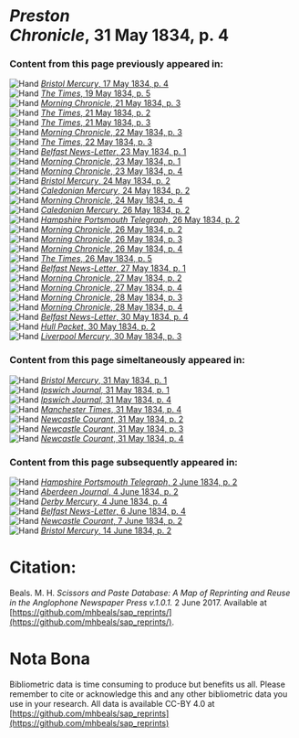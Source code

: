 # *Preston Chronicle*, 31 May 1834, p. 4  
  
### Content from this page previously appeared in:  
![Hand](http://scissorsandpaste.net/wp-content/uploads/2017/06/smallhandpointer.png) [*Bristol Mercury*, 17 May 1834, p. 4](https://mhbeals.github.io/sap_html/Bristol-Mercury/Bristol-Mercury-17-May-1834-p-4)  
![Hand](http://scissorsandpaste.net/wp-content/uploads/2017/06/smallhandpointer.png) [*The Times*, 19 May 1834, p. 5](https://mhbeals.github.io/sap_html/The-Times/The-Times-19-May-1834-p-5)  
![Hand](http://scissorsandpaste.net/wp-content/uploads/2017/06/smallhandpointer.png) [*Morning Chronicle*, 21 May 1834, p. 3](https://mhbeals.github.io/sap_html/Morning-Chronicle/Morning-Chronicle-21-May-1834-p-3)  
![Hand](http://scissorsandpaste.net/wp-content/uploads/2017/06/smallhandpointer.png) [*The Times*, 21 May 1834, p. 2](https://mhbeals.github.io/sap_html/The-Times/The-Times-21-May-1834-p-2)  
![Hand](http://scissorsandpaste.net/wp-content/uploads/2017/06/smallhandpointer.png) [*The Times*, 21 May 1834, p. 3](https://mhbeals.github.io/sap_html/The-Times/The-Times-21-May-1834-p-3)  
![Hand](http://scissorsandpaste.net/wp-content/uploads/2017/06/smallhandpointer.png) [*Morning Chronicle*, 22 May 1834, p. 3](https://mhbeals.github.io/sap_html/Morning-Chronicle/Morning-Chronicle-22-May-1834-p-3)  
![Hand](http://scissorsandpaste.net/wp-content/uploads/2017/06/smallhandpointer.png) [*The Times*, 22 May 1834, p. 3](https://mhbeals.github.io/sap_html/The-Times/The-Times-22-May-1834-p-3)  
![Hand](http://scissorsandpaste.net/wp-content/uploads/2017/06/smallhandpointer.png) [*Belfast News-Letter*, 23 May 1834, p. 1](https://mhbeals.github.io/sap_html/Belfast-News-Letter/Belfast-News-Letter-23-May-1834-p-1)  
![Hand](http://scissorsandpaste.net/wp-content/uploads/2017/06/smallhandpointer.png) [*Morning Chronicle*, 23 May 1834, p. 1](https://mhbeals.github.io/sap_html/Morning-Chronicle/Morning-Chronicle-23-May-1834-p-1)  
![Hand](http://scissorsandpaste.net/wp-content/uploads/2017/06/smallhandpointer.png) [*Morning Chronicle*, 23 May 1834, p. 4](https://mhbeals.github.io/sap_html/Morning-Chronicle/Morning-Chronicle-23-May-1834-p-4)  
![Hand](http://scissorsandpaste.net/wp-content/uploads/2017/06/smallhandpointer.png) [*Bristol Mercury*, 24 May 1834, p. 2](https://mhbeals.github.io/sap_html/Bristol-Mercury/Bristol-Mercury-24-May-1834-p-2)  
![Hand](http://scissorsandpaste.net/wp-content/uploads/2017/06/smallhandpointer.png) [*Caledonian Mercury*, 24 May 1834, p. 2](https://mhbeals.github.io/sap_html/Caledonian-Mercury/Caledonian-Mercury-24-May-1834-p-2)  
![Hand](http://scissorsandpaste.net/wp-content/uploads/2017/06/smallhandpointer.png) [*Morning Chronicle*, 24 May 1834, p. 4](https://mhbeals.github.io/sap_html/Morning-Chronicle/Morning-Chronicle-24-May-1834-p-4)  
![Hand](http://scissorsandpaste.net/wp-content/uploads/2017/06/smallhandpointer.png) [*Caledonian Mercury*, 26 May 1834, p. 2](https://mhbeals.github.io/sap_html/Caledonian-Mercury/Caledonian-Mercury-26-May-1834-p-2)  
![Hand](http://scissorsandpaste.net/wp-content/uploads/2017/06/smallhandpointer.png) [*Hampshire Portsmouth Telegraph*, 26 May 1834, p. 2](https://mhbeals.github.io/sap_html/Hampshire-Portsmouth-Telegraph/Hampshire-Portsmouth-Telegraph-26-May-1834-p-2)  
![Hand](http://scissorsandpaste.net/wp-content/uploads/2017/06/smallhandpointer.png) [*Morning Chronicle*, 26 May 1834, p. 2](https://mhbeals.github.io/sap_html/Morning-Chronicle/Morning-Chronicle-26-May-1834-p-2)  
![Hand](http://scissorsandpaste.net/wp-content/uploads/2017/06/smallhandpointer.png) [*Morning Chronicle*, 26 May 1834, p. 3](https://mhbeals.github.io/sap_html/Morning-Chronicle/Morning-Chronicle-26-May-1834-p-3)  
![Hand](http://scissorsandpaste.net/wp-content/uploads/2017/06/smallhandpointer.png) [*Morning Chronicle*, 26 May 1834, p. 4](https://mhbeals.github.io/sap_html/Morning-Chronicle/Morning-Chronicle-26-May-1834-p-4)  
![Hand](http://scissorsandpaste.net/wp-content/uploads/2017/06/smallhandpointer.png) [*The Times*, 26 May 1834, p. 5](https://mhbeals.github.io/sap_html/The-Times/The-Times-26-May-1834-p-5)  
![Hand](http://scissorsandpaste.net/wp-content/uploads/2017/06/smallhandpointer.png) [*Belfast News-Letter*, 27 May 1834, p. 1](https://mhbeals.github.io/sap_html/Belfast-News-Letter/Belfast-News-Letter-27-May-1834-p-1)  
![Hand](http://scissorsandpaste.net/wp-content/uploads/2017/06/smallhandpointer.png) [*Morning Chronicle*, 27 May 1834, p. 2](https://mhbeals.github.io/sap_html/Morning-Chronicle/Morning-Chronicle-27-May-1834-p-2)  
![Hand](http://scissorsandpaste.net/wp-content/uploads/2017/06/smallhandpointer.png) [*Morning Chronicle*, 27 May 1834, p. 4](https://mhbeals.github.io/sap_html/Morning-Chronicle/Morning-Chronicle-27-May-1834-p-4)  
![Hand](http://scissorsandpaste.net/wp-content/uploads/2017/06/smallhandpointer.png) [*Morning Chronicle*, 28 May 1834, p. 3](https://mhbeals.github.io/sap_html/Morning-Chronicle/Morning-Chronicle-28-May-1834-p-3)  
![Hand](http://scissorsandpaste.net/wp-content/uploads/2017/06/smallhandpointer.png) [*Morning Chronicle*, 28 May 1834, p. 4](https://mhbeals.github.io/sap_html/Morning-Chronicle/Morning-Chronicle-28-May-1834-p-4)  
![Hand](http://scissorsandpaste.net/wp-content/uploads/2017/06/smallhandpointer.png) [*Belfast News-Letter*, 30 May 1834, p. 4](https://mhbeals.github.io/sap_html/Belfast-News-Letter/Belfast-News-Letter-30-May-1834-p-4)  
![Hand](http://scissorsandpaste.net/wp-content/uploads/2017/06/smallhandpointer.png) [*Hull Packet*, 30 May 1834, p. 2](https://mhbeals.github.io/sap_html/Hull-Packet/Hull-Packet-30-May-1834-p-2)  
![Hand](http://scissorsandpaste.net/wp-content/uploads/2017/06/smallhandpointer.png) [*Liverpool Mercury*, 30 May 1834, p. 3](https://mhbeals.github.io/sap_html/Liverpool-Mercury/Liverpool-Mercury-30-May-1834-p-3)  
  
### Content from this page simeltaneously appeared in:  
![Hand](http://scissorsandpaste.net/wp-content/uploads/2017/06/smallhandpointer.png) [*Bristol Mercury*, 31 May 1834, p. 1](https://mhbeals.github.io/sap_html/Bristol-Mercury/Bristol-Mercury-31-May-1834-p-1)  
![Hand](http://scissorsandpaste.net/wp-content/uploads/2017/06/smallhandpointer.png) [*Ipswich Journal*, 31 May 1834, p. 1](https://mhbeals.github.io/sap_html/Ipswich-Journal/Ipswich-Journal-31-May-1834-p-1)  
![Hand](http://scissorsandpaste.net/wp-content/uploads/2017/06/smallhandpointer.png) [*Ipswich Journal*, 31 May 1834, p. 4](https://mhbeals.github.io/sap_html/Ipswich-Journal/Ipswich-Journal-31-May-1834-p-4)  
![Hand](http://scissorsandpaste.net/wp-content/uploads/2017/06/smallhandpointer.png) [*Manchester Times*, 31 May 1834, p. 4](https://mhbeals.github.io/sap_html/Manchester-Times/Manchester-Times-31-May-1834-p-4)  
![Hand](http://scissorsandpaste.net/wp-content/uploads/2017/06/smallhandpointer.png) [*Newcastle Courant*, 31 May 1834, p. 2](https://mhbeals.github.io/sap_html/Newcastle-Courant/Newcastle-Courant-31-May-1834-p-2)  
![Hand](http://scissorsandpaste.net/wp-content/uploads/2017/06/smallhandpointer.png) [*Newcastle Courant*, 31 May 1834, p. 3](https://mhbeals.github.io/sap_html/Newcastle-Courant/Newcastle-Courant-31-May-1834-p-3)  
![Hand](http://scissorsandpaste.net/wp-content/uploads/2017/06/smallhandpointer.png) [*Newcastle Courant*, 31 May 1834, p. 4](https://mhbeals.github.io/sap_html/Newcastle-Courant/Newcastle-Courant-31-May-1834-p-4)  
  
### Content from this page subsequently appeared in:  
![Hand](http://scissorsandpaste.net/wp-content/uploads/2017/06/smallhandpointer.png) [*Hampshire Portsmouth Telegraph*, 2 June 1834, p. 2](https://mhbeals.github.io/sap_html/Hampshire-Portsmouth-Telegraph/Hampshire-Portsmouth-Telegraph-2-June-1834-p-2)  
![Hand](http://scissorsandpaste.net/wp-content/uploads/2017/06/smallhandpointer.png) [*Aberdeen Journal*, 4 June 1834, p. 2](https://mhbeals.github.io/sap_html/Aberdeen-Journal/Aberdeen-Journal-4-June-1834-p-2)  
![Hand](http://scissorsandpaste.net/wp-content/uploads/2017/06/smallhandpointer.png) [*Derby Mercury*, 4 June 1834, p. 4](https://mhbeals.github.io/sap_html/Derby-Mercury/Derby-Mercury-4-June-1834-p-4)  
![Hand](http://scissorsandpaste.net/wp-content/uploads/2017/06/smallhandpointer.png) [*Belfast News-Letter*, 6 June 1834, p. 4](https://mhbeals.github.io/sap_html/Belfast-News-Letter/Belfast-News-Letter-6-June-1834-p-4)  
![Hand](http://scissorsandpaste.net/wp-content/uploads/2017/06/smallhandpointer.png) [*Newcastle Courant*, 7 June 1834, p. 2](https://mhbeals.github.io/sap_html/Newcastle-Courant/Newcastle-Courant-7-June-1834-p-2)  
![Hand](http://scissorsandpaste.net/wp-content/uploads/2017/06/smallhandpointer.png) [*Bristol Mercury*, 14 June 1834, p. 2](https://mhbeals.github.io/sap_html/Bristol-Mercury/Bristol-Mercury-14-June-1834-p-2)  


# Citation: 

Beals. M. H. *Scissors and Paste Database: A Map of Reprinting and Reuse in the Anglophone Newspaper Press v.1.0.1.* 2 June 2017. Available at [https://github.com/mhbeals/sap_reprints/](https://github.com/mhbeals/sap_reprints/). 

# Nota Bona

Bibliometric data is time consuming to produce but benefits us all. Please remember to cite or acknowledge this and any other bibliometric data you use in your research. All data is available CC-BY 4.0 at [https://github.com/mhbeals/sap_reprints](https://github.com/mhbeals/sap_reprints)